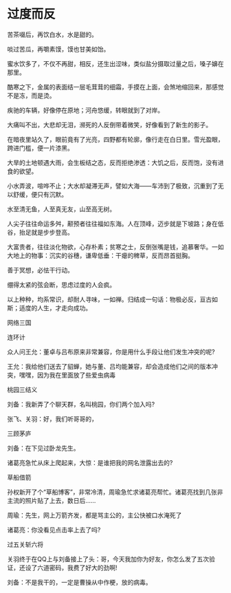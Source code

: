 # 过度而反

苦茶啜后，再饮白水，水是甜的。 

啖过苦瓜，再嚼素馍，馍也甘美如饴。 

蜜水饮多了，不仅不再甜，相反，还生出涩味，类似盐分摄取过量之后，嗓子嬶在那里。 

酷寒之下，金属的表面结一层毛茸茸的细霜，手摸在上面，会煞地缩回来，那感觉不是冻，而是烫。 

疾驰的车辆，好像停在原地；河舟悠缓，转眼就到了对岸。 

大痛叫不出，大悲却无泪，濒死的人反倒带着微笑，好像看到了新生的影子。 

在暗夜里站久了，眼前竟有了光亮，四野都有轮廓，像行走在白日里。雪光盈眼，跨进门槛，便一片漆黑。 

大旱的土地顿遇大雨，会生板结之态，反而拒绝渗透：大饥之后，反而饱，没有进食的欲望。 

小水弄波，喧哗不止；大水却凝滞无声，譬如大海——车沛到了极致，沉重到了无以舒缓，便只有沉默。 

水至清无鱼，人至真无友，山至高无树。 

人尖子往往命运多舛，颟预者往往福如东海。人在顶峰，迈步就是下坡路；身在低谷，抬足就是步步登高。 

大富贵者，往往淡化物欲，心存朴素；贫寒之士，反倒张嘴是钱，追慕奢华。一如大地上的物事：沉实的谷穗，谦卑低垂：干瘪的稗草，反而昂首挺胸。 

善于冥想，必怯干行动。 

绷得太紧的弦会断，思虑过度的人会疯。 

以上种种，均系常识，却耐人寻味，一如禅。归结成一句话：物极必反，亘古如斯；适度的人生，才走向成功。 

网络三国 

连环计 

众人问王允：董卓与吕布原来非常兼容，你是用什么手段让他们发生冲突的呢? 

王允：我给他们送去了貂蝉，她与董、吕均能兼容，却会造成他们之间的版本冲突，嘿嘿，因为我在里面放了些爱虫病毒 

桃园三结义 

刘备：我新弄了个聊天群，名叫桃园，你们两个加入吗? 

张飞、关羽：好，我们听哥哥的， 

三顾茅庐 

刘备：在下见过卧龙先生。 

诸葛亮急忙从床上爬起来，大惊：是谁把我的网名泄露出去的? 

草船借箭 

孙权新开了个“草船博客”，非常冷清，周瑜急忙求诸葛亮帮忙。诸葛亮找到几张非主流的照片贴了上去，数日后…… 

周瑜：先生，网上万箭齐发，都是骂主公的，主公快被口水淹死了 

诸葛亮：你没看见点击率上去了吗? 

过五关斩六将 

关羽终于在QQ上与刘备接上了头：哥，今天我加你为好友，你怎么发了五次验证，还设了六道密码，我费了好大的劲啊! 

刘备：不是我干的，一定是曹操从中作梗，放的病毒。